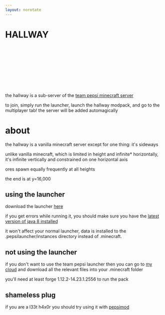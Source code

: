 ```yaml
---
layout: norotate
---
```


<h1 class="benis"><oman>H<lol>AL<lol>L</lol></lol></oman><lol>W</lol><oman>AY</oman></h1>

<br><br><br><br><br><br><br><br>

the hallway is a sub-server of the [team pepsi minecraft server](http://www.pepsi.team/server)

to join, simply run the launcher, launch the hallway modpack, and go to the multiplayer tab! the server will be added automagically

# about

the hallway is a vanilla minecraft server except for one thing: it's sideways

unlike vanilla minecraft, which is limited in height and infinite* horizontally, it's infinite vertically and constrained on one horizontal axis

ores spawn equally frequently at all heights

the end is at y=16,000

## using the launcher

download the launcher [here](/misc/pepsipackLauncher-0.0.1.jar)

if you get errors while running it, you should make sure you have the [latest version of java 8 installed](http://www.oracle.com/technetwork/java/javase/downloads/jdk8-downloads-2133151.html)

it won't affect your normal launcher, data is installed to the .pepsilauncher/instances directory instead of .minecraft.

## not using the launcher

if you don't want to use the team pepsi launcher then you can go to [my cloud](http://cloud.daporkchop.net/modpackRepo/noLauncher/pepsipack/) and download all the relevant files into your .minecraft folder

you'll need at least forge 1.12.2-14.23.1.2556 to run the pack

## shameless plug

if you are a l33t h4x0r you should try using it with [pepsimod](https://github.com/Team-Pepsi/pepsimod/releases)

